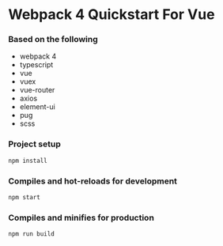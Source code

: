 # Webpack 4 Quickstart For Vue

### Based on the following

* webpack 4
* typescript
* vue
* vuex
* vue-router
* axios
* element-ui
* pug
* scss

### Project setup

```bash
npm install
```

### Compiles and hot-reloads for development

```bash
npm start
```

### Compiles and minifies for production

```bash
npm run build
```
